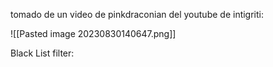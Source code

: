 tomado de un video de pinkdraconian del youtube de intigriti:

![[Pasted image 20230830140647.png]]

Black List filter: